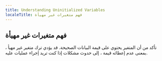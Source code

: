 ```yaml
---
title: Understanding Uninitialized Variables
localeTitle: فهم متغيرات غير مهيأة
---
```

## فهم متغيرات غير مهيأة

تأكد من أن المتغير يحتوي على قيمة البيانات الصحيحة. قد يؤدي ترك متغير غير مهيأ ، بمعنى عدم إعطائه قيمة ، إلى حدوث مشكلات إذا كنت تريد إجراء عمليات عليه.